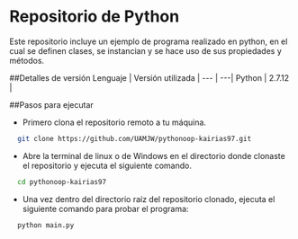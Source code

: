 # Repositorio de Python

Este repositorio incluye un ejemplo de programa realizado en python, en el cual se definen clases, se instancian y
se hace uso de sus propiedades y métodos.

##Detalles de versión
Lenguaje | Versión utilizada |
--- | ---|
Python | 2.7.12 |

##Pasos para ejecutar 
*  Primero clona el repositorio remoto a tu máquina.
```bash
  git clone https://github.com/UAMJW/pythonoop-kairias97.git
```
*  Abre la terminal de linux o de Windows en el directorio donde clonaste el repositorio y ejecuta el siguiente comando.
```bash
  cd pythonoop-kairias97
```
*  Una vez dentro del directorio raíz del repositorio clonado, ejecuta el siguiente comando para probar el programa:
```bash
  python main.py
```
